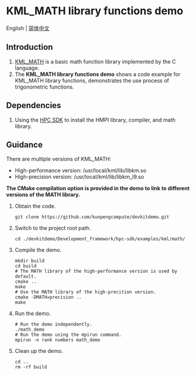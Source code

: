 # **KML_MATH library functions demo**

English | [简体中文](README.md)

## Introduction

1. [KML_MATH](https://www.hikunpeng.com/document/detail/en/kunpengaccel/math-lib/devg-kml/kunpengaccel_kml_16_0111.html)
   is a basic math function library implemented by the C language.
2. The **KML_MATH library functions demo** shows a code example for KML_MATH library functions, demonstrates the use process of trigonometric functions.

## Dependencies

1. Using the [HPC SDK](https://mirrors.huaweicloud.com/kunpeng/archive/Kunpeng_SDK/HPC/) to install the HMPI library, compiler, and math library.

## Guidance

There are multiple versions of KML_MATH:
- High-performance version: /usr/local/kml/lib/libkm.so
- High-precision version: /usr/local/kml/lib/libkm_l9.so

**The CMake compilation option is provided in the demo to link to different versions of the MATH library.**
1. Obtain the code.

   ```shell
   git clone https://github.com/kunpengcompute/devkitdemo.git
   ```

2. Switch to the project root path.

   ```shell
   cd ./devkitdemo/Development_framework/hpc-sdk/examples/kml/math/
   ```

3. Compile the demo.

   ```shell
   mkdir build
   cd build
   # The MATH library of the high-performance version is used by default.
   cmake ..
   make
   # Use the MATH library of the high-precition version.
   cmake -DMATH=precision ..
   make
   ```

4. Run the demo.

   ```shell
   # Run the demo independently.
   ./math_demo
   # Run the demo using the mpirun command.
   mpirun -n rank numbers math_demo
   ```

5. Clean up the demo.

   ```shell
   cd ..
   rm -rf build
   ```